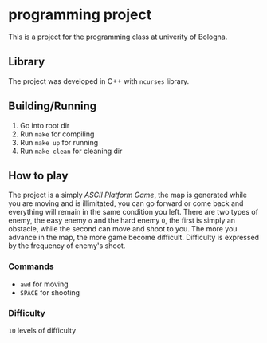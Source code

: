 # programming project

This is a project for the programming class at univerity of Bologna. 

## Library

The project was developed in C++ with `ncurses` library. 

## Building/Running

1. Go into root dir 
2. Run `make` for compiling
3. Run `make up` for running
4. Run `make clean` for cleaning dir

## How to play

The project is a simply *ASCII Platform Game*, the map is generated while you are moving and is illimitated, you can go forward or come back and everything will remain in the same condition you left. There are two types of enemy, the easy enemy `o` and the hard enemy `O`, the first is simply an obstacle, while the second can move and shoot to you. The more you advance in the map, the more game become difficult. Difficulty is expressed by the frequency of enemy's shoot.

### Commands

- `awd` for moving
- `SPACE` for shooting

### Difficulty

`10` levels of difficulty